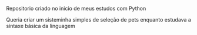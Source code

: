 Repositorio criado no inicio de meus estudos com Python

Queria criar um sisteminha simples de seleção de pets enquanto estudava a sintaxe básica da linguagem
